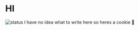 # HI
![status](https://api.statusbadges.me/badge/status/947452898663608330?simple=true&style=plastic)
I have no idea what to write here so heres a cookie 🍪
